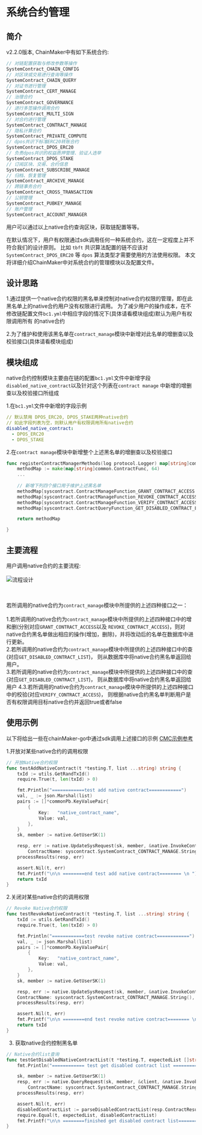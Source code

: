 # 系统合约管理

## 简介

v2.2.0版本, ChainMaker中有如下系统合约:
```go
// 对链配置获取与修改参数等操作
SystemContract_CHAIN_CONFIG
// 对区块或交易进行查询等操作
SystemContract_CHAIN_QUERY
// 对证书进行管理
SystemContract_CERT_MANAGE
// 治理合约
SystemContract_GOVERNANCE
// 进行多签操作调用合约
SystemContract_MULTI_SIGN
// 对合约进行管理
SystemContract_CONTRACT_MANAGE
// 隐私计算合约
SystemContract_PRIVATE_COMPUTE
// dpos共识下标准ERC20转账合约
SystemContract_DPOS_ERC20
// 负责dpos共识的权益质押管理、验证人选举
SystemContract_DPOS_STAKE
// 订阅区块、交易、合约信息
SystemContract_SUBSCRIBE_MANAGE
// 归档、恢复管理
SystemContract_ARCHIVE_MANAGE
// 跨链事务合约
SystemContract_CROSS_TRANSACTION
// 公钥管理
SystemContract_PUBKEY_MANAGE
// 账户管理
SystemContract_ACCOUNT_MANAGER
```

用户可以通过以上native合约查询区块，获取链配置等等。

在默认情况下，用户有权限通过sdk调用任何一种系统合约，这在一定程度上并不符合我们的设计原则。
比如 `tbft` 共识算法配置的链不应该对`SystemContract_DPOS_ERC20`  等  `dpos` 算法类型才需要使用的方法使用权限。
本文将详细介绍ChainMaker中对系统合约的管理模块以及配置文件。

## 设计思路
1.通过提供一个native合约权限的黑名单来控制对native合约权限的管理，即在此黑名单上的native合约用户没有权限进行调用。
为了减少用户的操作成本，在不修改链配置文件`bc1.yml`中相应字段的情况下(具体请看模块组成)默认为用户有权限调用所有
的native合约

2.为了维护和使用该黑名单在`contract_manage`模块中新增对此名单的增删查以及校验接口(具体请看模块组成)

## 模块组成
native合约控制模块主要由在链的配置`bc1.yml`文件中新增字段`disabled_native_contract`以及针对这个列表在`contract manage`
中新增的增删查以及校验接口所组成

1.在`bc1.yml`文件中新增的字段示例
```yml
// 默认禁用 DPOS_ERC20, DPOS_STAKE两种native合约
// 如此字段列表为空，则默认用户有权限调用所有native合约
disabled_native_contract:
  - DPOS_ERC20
  - DPOS_STAKE
```

2.在`contract manage`模块中新增整个上述黑名单的增删查以及校验接口
```go
func registerContractManagerMethods(log protocol.Logger) map[string]common.ContractFunc {
	methodMap := make(map[string]common.ContractFunc, 64)
    ...
	
	// 新增下列四个接口用于维护上述黑名单
	methodMap[syscontract.ContractManageFunction_GRANT_CONTRACT_ACCESS.String()] = runtime.grantContractAccess
	methodMap[syscontract.ContractManageFunction_REVOKE_CONTRACT_ACCESS.String()] = runtime.revokeContractAccess
	methodMap[syscontract.ContractManageFunction_VERIFY_CONTRACT_ACCESS.String()] = runtime.verifyContractAccess
	methodMap[syscontract.ContractQueryFunction_GET_DISABLED_CONTRACT_LIST.String()] = runtime.getDisabledContractList

	return methodMap

}
```

## 主要流程
用户调用native合约的主要流程: <br></br>
![流程设计](../images/native-contract-access-control-workflow.png) <br>

<br></br>
若所调用的native合约为`contract_manage`模块中所提供的上述四种接口之一：<br></br>
1.若所调用的native合约为`contract_manage`模块中所提供的上述四种接口中的增和删(分别对应`GRANT_CONTRACT_ACCESS`以及
`REVOKE_CONTRACT_ACCESS`)，则对native合约黑名单做出相应的操作(增加，删除)，并将改动后的名单在数据库中进行更新。 <br>
2.若所调用的native合约为`contract_manage`模块中所提供的上述四种接口中的查(对应`GET_DISABLED_CONTRACT_LIST`)，
则从数据库中将native合约黑名单返回给用户。 <br>
3.若所调用的native合约为`contract_manage`模块中所提供的上述四种接口中的查(对应`GET_DISABLED_CONTRACT_LIST`)，
  则从数据库中将native合约黑名单返回给用户
4.3.若所调用的native合约为`contract_manage`模块中所提供的上述四种接口中的校验(对应`VERIFY_CONTRACT_ACCESS`)，
则根据native合约黑名单判断用户是否有权限调用目标native合约并返回true或者false



## 使用示例
以下将给出一些在chainMaker-go中通过sdk调用上述接口的示例
[CMC示例参考](../dev/命令行工具.html#manage)

1.开放对某些native合约的调用权限

```go
// 开放Native合约权限
func testAddNativeContract(t *testing.T, list ...string) string {
	txId := utils.GetRandTxId()
	require.True(t, len(txId) > 0)

	fmt.Println("============test add native contract============")
	val, _ := json.Marshal(list)
	pairs := []*commonPb.KeyValuePair{
		{
			Key:   "native_contract_name",
			Value: val,
		},
	}
	sk, member := native.GetUserSK(1)

	resp, err := native.UpdateSysRequest(sk, member, &native.InvokeContractMsg{TxId: txId, TxType: commonPb.TxType_INVOKE_CONTRACT, ChainId: CHAIN1,
		ContractName: syscontract.SystemContract_CONTRACT_MANAGE.String(), MethodName: syscontract.ContractManageFunction_GRANT_CONTRACT_ACCESS.String(), Pairs: pairs})
	processResults(resp, err)

	assert.Nil(t, err)
	fmt.Printf("\n\n ========end test add native contract======== \n ")
	return txId
}
```


2.关闭对某些native合约的调用权限
```go
// Revoke Native合约权限
func testRevokeNativeContract(t *testing.T, list ...string) string {
    txId := utils.GetRandTxId()
    require.True(t, len(txId) > 0)

    fmt.Println("============test revoke native contract============")
    val, _ := json.Marshal(list)
    pairs := []*commonPb.KeyValuePair{
        {
            Key:   "native_contract_name",
            Value: val,
        },  
    }
    sk, member := native.GetUserSK(1)

    resp, err := native.UpdateSysRequest(sk, member, &native.InvokeContractMsg{TxId: txId, TxType: commonPb.TxType_INVOKE_CONTRACT, ChainId: CHAIN1,
    ContractName: syscontract.SystemContract_CONTRACT_MANAGE.String(), MethodName: syscontract.ContractManageFunction_REVOKE_CONTRACT_ACCESS.String(), Pairs: pairs})
    processResults(resp, err)

    assert.Nil(t, err)
    fmt.Printf("\n\n ========end test revoke native contract======== \n ")
    return txId
}
```

3. 获取native合约控制黑名单
```go
// Native合约list查询
func testGetDisabledNativeContractList(t *testing.T, expectedList []string) {
	fmt.Println("============ test get disabled contract list ===========")

	sk, member := native.GetUserSK(1)
	resp, err := native.QueryRequest(sk, member, &client, &native.InvokeContractMsg{TxType: commonPb.TxType_QUERY_CONTRACT, ChainId: CHAIN1,
		ContractName: syscontract.SystemContract_CONTRACT_MANAGE.String(), MethodName: syscontract.ContractQueryFunction_GET_DISABLED_CONTRACT_LIST.String(), Pairs: nil})
	processResults(resp, err)

	assert.Nil(t, err)
	disabledContractList := parseDisabledContractList(resp.ContractResult.Result)
	require.Equal(t, expectedList, disabledContractList)
	fmt.Printf("\n\n ========finished get disabled contract list======== \n ")
}
```
